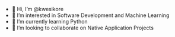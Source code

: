 - 👋 Hi, I’m @kwesikore
- 👀 I’m interested in Software Development and Machine Learning
- 🌱 I’m currently learning Python
- 💞️ I’m looking to collaborate on Native Application Projects

<!---
kwesikore/kwesikore is a ✨ special ✨ repository because its `README.md` (this file) appears on your GitHub profile.
You can click the Preview link to take a look at your changes.
--->
